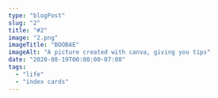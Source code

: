 ```yaml
---
type: "blogPost"
slug: "2"
title: "#2"
image: "2.png"
imageTitle: "BOOBAE"
imageAlt: "A picture created with canva, giving you tips"
date: "2020-08-19T00:00:00-07:08"
tags:
  - "life"
  - "index cards"
---
```



